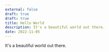 ```yaml
---
external: false
draft: true
draft: true
title: Hello World
description: It's a beautiful world out there.
date: 2022-11-05
---
```


It's a beautiful world out there.
